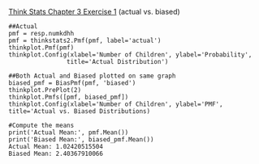 [Think Stats Chapter 3 Exercise 1](http://greenteapress.com/thinkstats2/html/thinkstats2004.html#toc31) (actual vs. biased)

> > 
    ##Actual
    pmf = resp.numkdhh
    pmf = thinkstats2.Pmf(pmf, label='actual')
    thinkplot.Pmf(pmf)
    thinkplot.Config(xlabel='Number of Children', ylabel='Probability',
                    title='Actual Distribution')
                 
    ##Both Actual and Biased plotted on same graph
    biased_pmf = BiasPmf(pmf, 'biased')
    thinkplot.PrePlot(2)
    thinkplot.Pmfs([pmf, biased_pmf])
    thinkplot.Config(xlabel='Number of Children', ylabel='PMF', title='Actual vs. Biased Distributions)
    
    #Compute the means
    print('Actual Mean:', pmf.Mean())
    print('Biased Mean:', biased_pmf.Mean())
    Actual Mean: 1.02420515504
    Biased Mean: 2.40367910066
